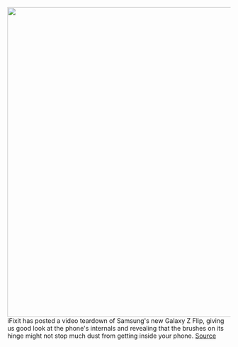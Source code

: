<img src='https://cdn.vox-cdn.com/thumbor/VKKkhOh1tEhWCSuQUP0TXjaQD58=/0x0:720x480/1200x0/filters:focal(0x0:720x480):no_upscale()/cdn.vox-cdn.com/uploads/chorus_asset/file/19727933/lcimg_26b774f9_c726_4980_bdba_1ef50d442346.jpg' width='700px' /><br/>
iFixit has posted a video teardown of Samsung's new Galaxy Z Flip, giving us good look at the phone's internals and revealing that the brushes on its hinge might not stop much dust from getting inside your phone.
<a href='https://www.theverge.com/2020/2/18/21142748/samsung-galaxy-z-flip-teardown-ifixit-jerryrigeverything-hinge-brushes-screen'> Source <a/>
